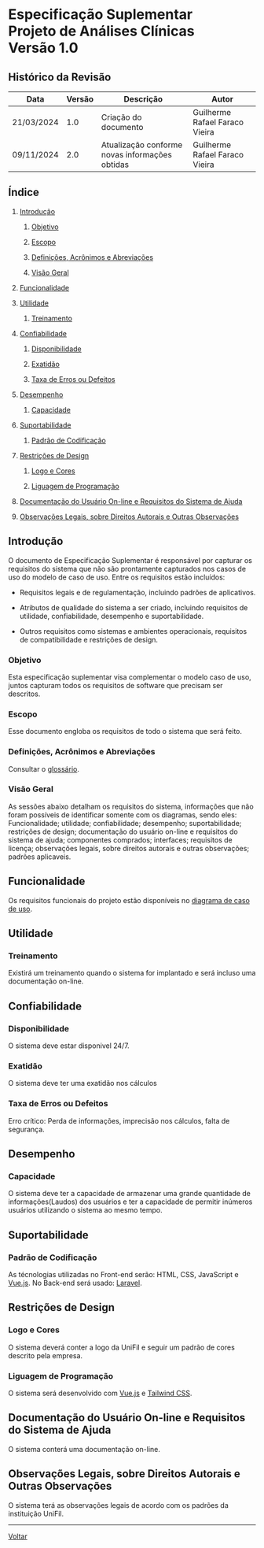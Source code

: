 # Especificação Suplementar </br> Projeto de Análises Clínicas </br> Versão 1.0

## Histórico da Revisão

| Data | Versão | Descrição | Autor |
| ---- | ------ | --------- | ----- |
| 21/03/2024 | 1.0 | Criação do documento | Guilherme Rafael Faraco Vieira |
| 09/11/2024 | 2.0 | Atualização conforme novas informações obtidas | Guilherme Rafael Faraco Vieira |


## Índice

1. [Introdução](#introdução)

    1. [Objetivo](#objetivo)

    2. [Escopo](#escopo)

    3. [Definições, Acrônimos e Abreviações](#definições-acrônimos-e-abreviações)

    4. [Visão Geral](#visão-geral)

2. [Funcionalidade](#funcionalidade)

3. [Utilidade](#utilidade)

     1. [Treinamento](#treinamento)

4. [Confiabilidade](#confiabilidade)

    1. [Disponibilidade](#disponibilidade)

    2. [Exatidão](#exatidão)

    3. [Taxa de Erros ou Defeitos](#taxa-de-erros-ou-defeitos)

5. [Desempenho](#desempenho)

    1. [Capacidade](#capacidade)

6. [Suportabilidade](#suportabilidade)

    1. [Padrão de Codificação](#padrão-de-codificação)

7. [Restrições de Design](#restrições-de-design)

    1. [Logo e Cores](#logo-e-cores)

    2. [Liguagem de Programação](#liguagem-de-programação)

8. [Documentação do Usuário On-line e Requisitos do Sistema de Ajuda](#documentação-do-usuário-on-line-e-requisitos-do-sistema-de-ajuda)

9. [Observações Legais, sobre Direitos Autorais e Outras Observações](#observações-legais-sobre-direitos-autorais-e-outras-observações)


## Introdução

O documento de Especificação Suplementar é responsável por capturar os requisitos do sistema que não são prontamente capturados nos casos de uso do modelo de caso de uso. Entre os requisitos estão incluídos:

- Requisitos legais e de regulamentação, incluindo padrões de aplicativos.

- Atributos de qualidade do sistema a ser criado, incluindo requisitos de utilidade, confiabilidade, desempenho e suportabilidade.

- Outros requisitos como sistemas e ambientes operacionais, requisitos de
compatibilidade e restrições de design.

### Objetivo

Esta especificação suplementar visa complementar o modelo caso de uso, juntos capturam todos os requisitos de software que precisam ser descritos.

### Escopo

Esse documento engloba os requisitos de todo o sistema que será feito.

### Definições, Acrônimos e Abreviações

Consultar o [glossário](glossario.md).

### Visão Geral

As sessões abaixo detalham os requisitos do sistema, informações que não foram possíveis de identificar somente com os diagramas, sendo eles: Funcionalidade; utilidade; confiabilidade; desempenho; suportabilidade; restrições de design; documentação do usuário on-line e requisitos do sistema de ajuda; componentes comprados; interfaces; requisitos de licença; observações legais, sobre direitos autorais e outras observações; padrões aplicaveis.

## Funcionalidade

Os requisitos funcionais do projeto estão disponíveis no [diagrama de caso de uso](diagramas/caso_de_uso.png).

## Utilidade

### Treinamento

Existirá um treinamento quando o sistema for implantado e será incluso uma documentação on-line.

## Confiabilidade

### Disponibilidade

O sistema deve estar disponivel 24/7.

### Exatidão

O sistema deve ter uma exatidão nos cálculos

### Taxa de Erros ou Defeitos

Erro crítico: Perda de informações, imprecisão nos cálculos, falta de segurança.

## Desempenho

### Capacidade

O sistema deve ter a capacidade de armazenar uma grande quantidade de informações(Laudos) dos usuários e ter a capacidade de permitir inúmeros usuários utilizando o sistema ao mesmo tempo.

## Suportabilidade

### Padrão de Codificação

As técnologias utilizadas no Front-end serão: HTML, CSS, JavaScript e [Vue.js](https://vuejs.org/). No Back-end será usado: [Laravel](https://laravel.com/).

## Restrições de Design

### Logo e Cores

O sistema deverá conter a logo da UniFil e seguir um padrão de cores descrito pela empresa.

### Liguagem de Programação

O sistema será desenvolvido com [Vue.js](https://vuejs.org/) e [Tailwind CSS](https://tailwindcss.com/).

## Documentação do Usuário On-line e Requisitos do Sistema de Ajuda

O sistema conterá uma documentação on-line.

## Observações Legais, sobre Direitos Autorais e Outras Observações

O sistema terá as observações legais de acordo com os padrões da instituição UniFil.

---

[Voltar](README.md)
